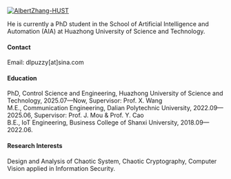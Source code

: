 [![AlbertZhang-HUST](https://img.shields.io/badge/AlbertZhang-HUST-github-blue?logo=github)](https://github.com/AlbertZhang-HUST)

He is currently a PhD student in the School of Artificial Intelligence and Automation (AIA) at Huazhong University of Science and Technology.

#### Contact

Email: dlpuzzy[at]sina.com

#### Education
PhD, Control Science and Engineering, Huazhong University of Science and Technology, 2025.07—Now, Supervisor: Prof. X. Wang\
M.E., Communication Engineering, Dalian Polytechnic University, 2022.09—2025.06, Supervisor: Prof. J. Mou & Prof. Y. Cao\
B.E., IoT Engineering, Business College of Shanxi University, 2018.09—2022.06.

#### Research Interests
Design and Analysis of Chaotic System, Chaotic Cryptography, Computer Vision applied in Information Security.
